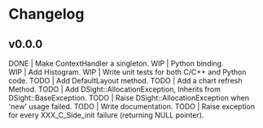 # Changelog
 
## v0.0.0
                                 
DONE | Make ContextHandler a singleton.
WIP  | Python binding.                                                                                      
WIP  | Add Histogram.
WIP  | Write unit tests for both C/C++ and Python code.
TODO | Add DefaultLayout method.
TODO | Add a chart refresh Method. 
TODO | Add DSight::AllocationException, Inherits from DSight::BaseException.
TODO | Raise DSight::AllocationException when 'new' usage failed.
TODO | Write documentation.
TODO | Raise exception for every XXX_C_Side_init failure (returning NULL pointer).
